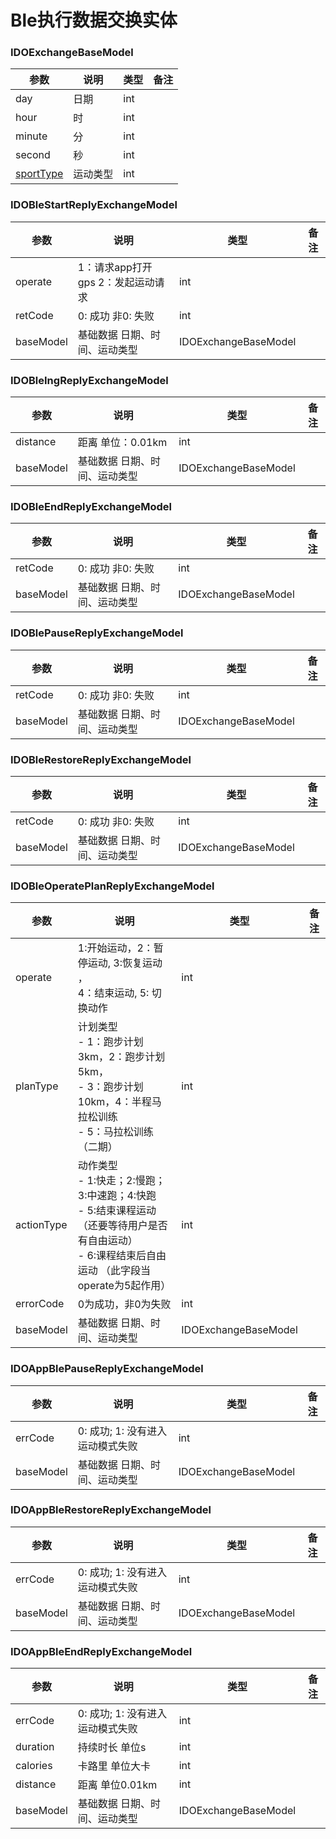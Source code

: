 # Ble执行数据交换实体

### IDOExchangeBaseModel

| 参数                                 | 说明     | 类型 | 备注 |
| ------------------------------------ | -------- | ---- | ---- |
| day                                  | 日期     | int  |      |
| hour                                 | 时       | int  |      |
| minute                               | 分       | int  |      |
| second                               | 秒       | int  |      |
| [sportType](../enum/IDOSportType.md) | 运动类型 | int  |      |

### IDOBleStartReplyExchangeModel

| 参数      | 说明                               | 类型                 | 备注 |
| --------- | ---------------------------------- | -------------------- | ---- |
| operate   | 1：请求app打开gps  2：发起运动请求 | int                  |      |
| retCode   | 0: 成功 非0: 失败                  | int                  |      |
| baseModel | 基础数据 日期、时间、运动类型      | IDOExchangeBaseModel |      |

### IDOBleIngReplyExchangeModel

| 参数      | 说明                          | 类型                 | 备注 |
| --------- | ----------------------------- | -------------------- | ---- |
| distance  | 距离 单位：0.01km             | int                  |      |
| baseModel | 基础数据 日期、时间、运动类型 | IDOExchangeBaseModel |      |

### IDOBleEndReplyExchangeModel

| 参数      | 说明                          | 类型                 | 备注 |
| --------- | ----------------------------- | -------------------- | ---- |
| retCode   | 0: 成功 非0: 失败             | int                  |      |
| baseModel | 基础数据 日期、时间、运动类型 | IDOExchangeBaseModel |      |

### IDOBlePauseReplyExchangeModel

| 参数      | 说明                          | 类型                 | 备注 |
| --------- | ----------------------------- | -------------------- | ---- |
| retCode   | 0: 成功 非0: 失败             | int                  |      |
| baseModel | 基础数据 日期、时间、运动类型 | IDOExchangeBaseModel |      |

### IDOBleRestoreReplyExchangeModel

| 参数      | 说明                          | 类型                 | 备注 |
| --------- | ----------------------------- | -------------------- | ---- |
| retCode   | 0: 成功 非0: 失败             | int                  |      |
| baseModel | 基础数据 日期、时间、运动类型 | IDOExchangeBaseModel |      |

### IDOBleOperatePlanReplyExchangeModel

| 参数       | 说明                                                         | 类型                 | 备注 |
| ---------- | ------------------------------------------------------------ | -------------------- | ---- |
| operate    | 1:开始运动，2：暂停运动, 3:恢复运动 ，<br>4：结束运动, 5: 切换动作 | int                  |      |
| planType   | 计划类型 <br>- 1：跑步计划3km，2：跑步计划5km，<br>- 3：跑步计划10km，4：半程马拉松训练 <br>-  5：马拉松训练（二期） | int                  |      |
| actionType | 动作类型 <br> - 1:快走；2:慢跑；3:中速跑；4:快跑 <br> - 5:结束课程运动 （还要等待用户是否有自由运动）<br> - 6:课程结束后自由运动 （此字段当operate为5起作用） | int                  |      |
| errorCode  | 0为成功，非0为失败                                           | int                  |      |
| baseModel  | 基础数据 日期、时间、运动类型                                | IDOExchangeBaseModel |      |

### IDOAppBlePauseReplyExchangeModel

| 参数      | 说明                             | 类型                 | 备注 |
| --------- | -------------------------------- | -------------------- | ---- |
| errCode   | 0: 成功; 1: 没有进入运动模式失败 | int                  |      |
| baseModel | 基础数据 日期、时间、运动类型    | IDOExchangeBaseModel |      |

### IDOAppBleRestoreReplyExchangeModel

| 参数      | 说明                             | 类型                 | 备注 |
| --------- | -------------------------------- | -------------------- | ---- |
| errCode   | 0: 成功; 1: 没有进入运动模式失败 | int                  |      |
| baseModel | 基础数据 日期、时间、运动类型    | IDOExchangeBaseModel |      |

### IDOAppBleEndReplyExchangeModel

| 参数      | 说明                             | 类型                 | 备注 |
| --------- | -------------------------------- | -------------------- | ---- |
| errCode   | 0: 成功; 1: 没有进入运动模式失败 | int                  |      |
| duration  | 持续时长 单位s                   | int                  |      |
| calories  | 卡路里 单位大卡                  | int                  |      |
| distance  | 距离 单位0.01km                  | int                  |      |
| baseModel | 基础数据 日期、时间、运动类型    | IDOExchangeBaseModel |      |